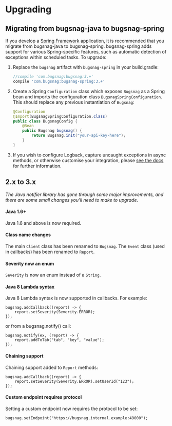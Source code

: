 Upgrading
=========

## Migrating from bugsnag-java to bugsnag-spring

If you develop a [Spring Framework](https://spring.io/) application, it is recommended that you migrate from bugsnag-java to bugsnag-spring. bugsnag-spring adds support for various Spring-specific features, such as automatic detection of exceptions within scheduled tasks. To upgrade:

1. Replace the `bugsnag` artifact with `bugsnag-spring` in your build.gradle:

    ```groovy
    //compile 'com.bugsnag:bugsnag:3.+'
    compile 'com.bugsnag:bugsnag-spring:3.+'
    ```

2. Create a Spring `Configuration` class which exposes `Bugsnag` as a Spring bean and imports the configuration class `BugsnagSpringConfiguration`. This should replace any previous instantiation of `Bugsnag`:

    ```java
    @Configuration
    @Import(BugsnagSpringConfiguration.class)
    public class BugsnagConfig {
        @Bean
        public Bugsnag bugsnag() {
            return Bugsnag.init("your-api-key-here");
        }
    }
    ```

3. If you wish to configure Logback, capture uncaught exceptions in async methods, or otherwise customise your integration, please [see the docs](https://docs.bugsnag.com/platforms/java/spring/#installation) for further information.

## 2.x to 3.x

*The Java notifier library has gone through some major improvements, and there are some small changes you'll need to make to upgrade.*

#### Java 1.6+

Java 1.6 and above is now required.

#### Class name changes

The main `Client` class has been renamed to `Bugsnag`. The `Event` class (used in callbacks) has been renamed to `Report`.

#### Severity now an enum

`Severity` is now an enum instead of a `String`.

#### Java 8 Lambda syntax

Java 8 Lambda syntax is now supported in callbacks.  For example:

```
bugsnag.addCallback((report) -> {
    report.setSeverity(Severity.ERROR);
});
```

or from a bugsnag.notify() call:
```
bugsnag.notify(ex, (report) -> {
    report.addToTab("tab", "key", "value");
});
```

#### Chaining support

Chaining support added to `Report` methods:

```
bugsnag.addCallback((report) -> {
    report.setSeverity(Severity.ERROR).setUserId("123");
});
```

#### Custom endpoint requires protocol

Setting a custom endpoint now requires the protocol to be set:

```
bugsnag.setEndpoint("https://bugsnag.internal.example:49000");
```
